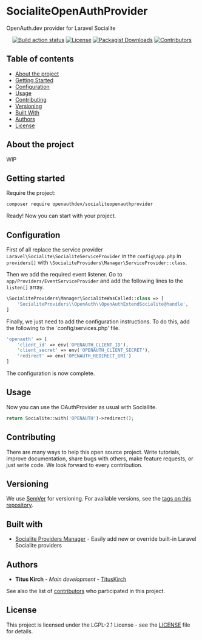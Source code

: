 # SocialiteOpenAuthProvider
OpenAuth.dev provider for Laravel Socialite

<p align="center">
    <a href="https://github.com/openauth-dev/SocialiteOpenAuthProvider/actions"><img src="https://github.com/openauth-dev/SocialiteOpenAuthProvider/workflows/Build/badge.svg" alt="Build action status"></a>
    <a href="https://github.com/openauth-dev/SocialiteOpenAuthProvider/blob/master/LICENSE"><img src="https://img.shields.io/github/license/openauth-dev/SocialiteOpenAuthProvider?label=License&labelColor=30363D&color=2FBF50" alt="License"></a>
    <a href="https://packagist.org/packages/openauth-dev/SocialiteOpenAuthProvider"><img src="https://img.shields.io/packagist/dm/openauthdev/socialiteopenauthprovider?label=Downloads&labelColor=30363D&color=2FBF50" alt="Packagist Downloads"></a>
    <a href="https://github.com/openauth-dev/SocialiteOpenAuthProvider/graphs/contributors"><img src="https://img.shields.io/github/contributors/openauth-dev/SocialiteOpenAuthProvider?label=Contributors&labelColor=30363D&color=2FBF50" alt="Contributors"></a>
</p>

## Table of contents

* [About the project](#about-the-project)
* [Getting Started](#getting-started)
* [Configuration](#configuration)
* [Usage](#usage)
* [Contributing](#contributing)
* [Versioning](#versioning)
* [Built With](#built-with)
* [Authors](#authors)
* [License](#license)

## About the project

WIP

## Getting started

Require the project:
```BASH
composer require openauthdev/socialiteopenauthprovider
```

Ready! Now you can start with your project.

## Configuration

First of all replace the service provider `Laravel\Socialite\SocialiteServiceProvider` in the `config\app.php` in `providers[]` with `\SocialiteProviders\Manager\ServiceProvider::class`.

Then we add the required event listener. Go to `app/Providers/EventServiceProvider` and add the following lines to the `listen[]` array.
```PHP
\SocialiteProviders\Manager\SocialiteWasCalled::class => [
    'SocialiteProviders\\OpenAuth\\OpenAuthExtendSocialite@handle',
]
```

Finally, we just need to add the configuration instructions. To do this, add the following to the `config/services.php' file.
```PHP
'openauth' => [
    'client_id' => env('OPENAUTH_CLIENT_ID'),
    'client_secret' => env('OPENAUTH_CLIENT_SECRET'),
    'redirect' => env('OPENAUTH_REDIRECT_URI')
]
```

The configuration is now complete.

## Usage

Now you can use the OAuthProvider as usual with Sociallite.
```PHP
return Socialite::with('OPENAUTH')->redirect();
```

## Contributing
There are many ways to help this open source project. Write tutorials, improve documentation, share bugs with others, make feature requests, or just write code. We look forward to every contribution.

## Versioning

We use [SemVer](http://semver.org/) for versioning. For available versions, see the [tags on this repository](https://github.com/openauth-dev/SocialiteOpenAuthProvider/tags).

## Built with

* [Socialite Providers Manager](https://github.com/SocialiteProviders/Manager) - Easily add new or override built-in Laravel Socialite providers

## Authors

* **Titus Kirch** - *Main development* - [TitusKirch](https://github.com/TitusKirch)

See also the list of [contributors](https://github.com/openauth-dev/SocialiteOpenAuthProvider/graphs/contributors) who participated in this project.

## License

This project is licensed under the LGPL-2.1 License - see the [LICENSE](LICENSE) file for details.
